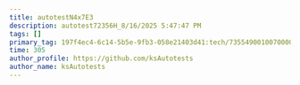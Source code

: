 ```yaml
---
title: autotestN4x7E3
description: autotest72356H_8/16/2025 5:47:47 PM
tags: []
primary_tag: 197f4ec4-6c14-5b5e-9fb3-058e21403d41:tech/73554900100700000996/67838200100800006287
time: 305
author_profile: https://github.com/ksAutotests
author_name: ksAutotests
---
```

